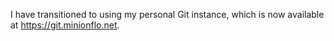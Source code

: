 I have transitioned to using my personal Git instance, which is now available at https://git.minionflo.net.
